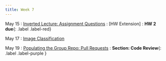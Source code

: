```yaml
---
title: Week 7 
---
```


May 15
: [Inverted Lecture: Assignment Questions](#)
  : [HW Extension]
  : **HW 2 due**{: .label .label-red}


May 17
: [Image Classification](https://docs.google.com/presentation/d/191f-4HmI1R0JsnDTCF_euVj25FgvzJ5TXbUdP3dsLb8/edit?usp=sharing)
 

May 19
: [Populating the Group Repo: Pull Requests](#)
  : **Section: Code Review**{: .label .label-purple }